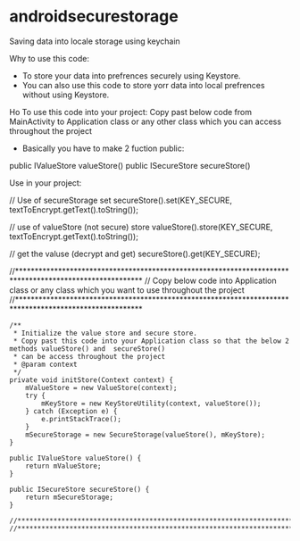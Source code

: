 # androidsecurestorage
Saving data into locale storage using keychain

Why to use this code:
- To store your data into prefrences securely using Keystore.
- You can also use this code to store yorr data into local prefrences without using Keystore.

Ho To use this code into your project:
Copy past below code from MainActivity to Application class or any other class which you can access throughout the project
- Basically you have to make 2 fuction public:

public IValueStore valueStore()
public ISecureStore secureStore()

Use in your project:

// Use of secureStorage set
secureStore().set(KEY_SECURE, textToEncrypt.getText().toString());

// use of valueStore (not secure) store
valueStore().store(KEY_SECURE, textToEncrypt.getText().toString());

// get the valuse (decrypt and get)
secureStore().get(KEY_SECURE);

//********************************************************************************************************
// Copy below code into Application class or any class which you want to use throughout the project
//********************************************************************************************************
    
    /**
     * Initialize the value store and secure store.
     * Copy past this code into your Application class so that the below 2 methods valueStore() and  secureStore()
     * can be access throughout the project
     * @param context
     */
    private void initStore(Context context) {
        mValueStore = new ValueStore(context);
        try {
            mKeyStore = new KeyStoreUtility(context, valueStore());
        } catch (Exception e) {
            e.printStackTrace();
        }
        mSecureStorage = new SecureStorage(valueStore(), mKeyStore);
    }

    public IValueStore valueStore() {
        return mValueStore;
    }

    public ISecureStore secureStore() {
        return mSecureStorage;
    }

    //*********************************************************************
    //*********************************************************************


